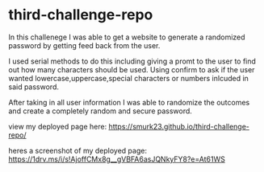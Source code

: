 # third-challenge-repo

In this challenege I was able to get a website to generate a randomized password by getting feed back from the user.

I used serial methods to do this including giving a promt to the user to find out how many characters should be used. Using confirm to ask if the user wanted lowercase,uppercase,special characters or numbers inlcuded in said password.

After taking in all user information I was able to randomize the outcomes and create a completely random and secure password.

view my deployed page here: https://smurk23.github.io/third-challenge-repo/

heres a screenshot of my deployed page: https://1drv.ms/i/s!AjoffCMx8g__gVBFA6asJQNkyFY8?e=At61WS